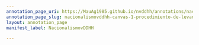 ```yaml
---
annotation_page_uri: https://MauAg1985.github.io/nvddhh/annotations/nacionalismovddhh-canvas-1-procedimiento-de-levantamiento-de-cadaveres.json
annotation_page_slug: nacionalismovddhh-canvas-1-procedimiento-de-levantamiento-de-cadaveres
layout: annotation_page
manifest_label: NacionalismovDDHH

---
```

